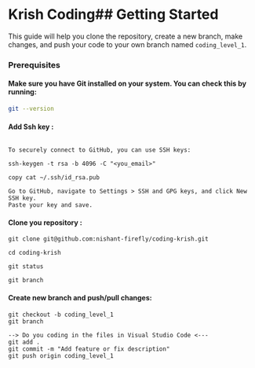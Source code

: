 # Krish Coding## Getting Started

This guide will help you clone the repository, create a new branch, make changes, and push your code to your own branch named `coding_level_1`.

### Prerequisites

#### Make sure you have Git installed on your system. You can check this by running:

```bash
git --version
```

#### Add Ssh key :

```

To securely connect to GitHub, you can use SSH keys:

ssh-keygen -t rsa -b 4096 -C "<you_email>"

copy cat ~/.ssh/id_rsa.pub

Go to GitHub, navigate to Settings > SSH and GPG keys, and click New SSH key.
Paste your key and save.

```
#### Clone you repository :

```
git clone git@github.com:nishant-firefly/coding-krish.git

cd coding-krish

git status

git branch

```
#### Create new branch and push/pull changes:

```
git checkout -b coding_level_1
git branch

--> Do you coding in the files in Visual Studio Code <---
git add .
git commit -m "Add feature or fix description"
git push origin coding_level_1

```
